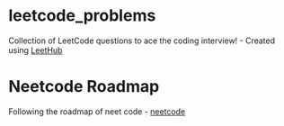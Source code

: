 # leetcode_problems
Collection of LeetCode questions to ace the coding interview! - Created using [LeetHub](https://github.com/QasimWani/LeetHub)

# Neetcode Roadmap
Following the roadmap of neet code - [neetcode](https://neetcode.io/roadmap)
